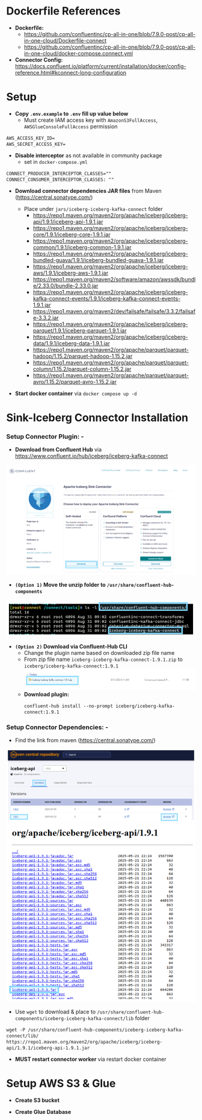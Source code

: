 # Dockerfile References
- **Dockerfile:** 
    - https://github.com/confluentinc/cp-all-in-one/blob/7.9.0-post/cp-all-in-one-cloud/Dockerfile-connect
    - https://github.com/confluentinc/cp-all-in-one/blob/7.9.0-post/cp-all-in-one-cloud/docker-compose.connect.yml
- **Connector Config:** https://docs.confluent.io/platform/current/installation/docker/config-reference.html#kconnect-long-configuration

# Setup
- **Copy `.env.example` to `.env` fill up value below**
    - Must create IAM access key with `AmazonS3FullAccess`, `AWSGlueConsoleFullAccess` permission
```properties
AWS_ACCESS_KEY_ID= 
AWS_SECRET_ACCESS_KEY=
```
- **Disable interceptor** as not available in community package
    - set in `docker-compose.yml`
```properties
CONNECT_PRODUCER_INTERCEPTOR_CLASSES=""
CONNECT_CONSUMER_INTERCEPTOR_CLASSES: ""
```

- **Download connector dependencies JAR files** from Maven (https://central.sonatype.com/)
    - Place under `jars/iceberg-iceberg-kafka-connect` folder
        - https://repo1.maven.org/maven2/org/apache/iceberg/iceberg-api/1.9.1/iceberg-api-1.9.1.jar
        - https://repo1.maven.org/maven2/org/apache/iceberg/iceberg-core/1.9.1/iceberg-core-1.9.1.jar
        - https://repo1.maven.org/maven2/org/apache/iceberg/iceberg-common/1.9.1/iceberg-common-1.9.1.jar
        - https://repo1.maven.org/maven2/org/apache/iceberg/iceberg-bundled-guava/1.9.1/iceberg-bundled-guava-1.9.1.jar
        - https://repo1.maven.org/maven2/org/apache/iceberg/iceberg-aws/1.9.1/iceberg-aws-1.9.1.jar
        - https://repo1.maven.org/maven2/software/amazon/awssdk/bundle/2.33.0/bundle-2.33.0.jar
        - https://repo1.maven.org/maven2/org/apache/iceberg/iceberg-kafka-connect-events/1.9.1/iceberg-kafka-connect-events-1.9.1.jar
        - https://repo1.maven.org/maven2/dev/failsafe/failsafe/3.3.2/failsafe-3.3.2.jar
        - https://repo1.maven.org/maven2/org/apache/iceberg/iceberg-parquet/1.9.1/iceberg-parquet-1.9.1.jar
        - https://repo1.maven.org/maven2/org/apache/iceberg/iceberg-data/1.9.1/iceberg-data-1.9.1.jar
        - https://repo1.maven.org/maven2/org/apache/parquet/parquet-hadoop/1.15.2/parquet-hadoop-1.15.2.jar
        - https://repo1.maven.org/maven2/org/apache/parquet/parquet-column/1.15.2/parquet-column-1.15.2.jar
        - https://repo1.maven.org/maven2/org/apache/parquet/parquet-avro/1.15.2/parquet-avro-1.15.2.jar

- **Start docker container** via `docker compose up -d`

# Sink-Iceberg Connector Installation
### Setup Connector Plugin: -
- **Download from Confluent Hub** via https://www.confluent.io/hub/iceberg/iceberg-kafka-connect

![Image](./assets/1.PNG)

- **`(Option 1)` Move the unzip folder to `/usr/share/confluent-hub-components`**

![Image](./assets/2.PNG)

- **`(Option 2)` Download via Confluent-Hub CLI**
    - Change the plugin name based on downloaded zip file name
    - From zip file name `iceberg-iceberg-kafka-connect-1.9.1.zip` to `iceberg/iceberg-kafka-connect:1.9.1`
        ![Image](./assets/3.PNG)
    - **Download plugin:** 
        ```shell
        confluent-hub install --no-prompt iceberg/iceberg-kafka-connect:1.9.1
        ```
### Setup Connector Dependencies: -
- Find the link from maven (https://central.sonatype.com/)

![Image](./assets/4.PNG)
![Image](./assets/5.PNG)

- Use `wget` to download & place to `/usr/share/confluent-hub-components/iceberg-iceberg-kafka-connect/lib` folder
```shell
wget -P /usr/share/confluent-hub-components/iceberg-iceberg-kafka-connect/lib/ https://repo1.maven.org/maven2/org/apache/iceberg/iceberg-api/1.9.1/iceberg-api-1.9.1.jar
```

- **MUST restart connector worker** via restart docker container

# Setup AWS S3 & Glue
- **Create S3 bucket**

- **Create Glue Database**